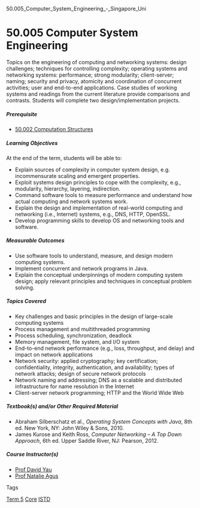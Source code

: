 50.005_Computer_System_Engineering_-_Singapore_Uni



50.005 Computer System Engineering
==================================

Topics on the engineering of computing and networking systems: design challenges; techniques for controlling complexity; operating systems and networking systems: performance; strong modularity; client-server; naming; security and privacy, atomicity and coordination of concurrent activities; user and end-to-end applications. Case studies of working systems and readings from the current literature provide comparisons and contrasts. Students will complete two design/implementation projects.

##### **Prerequisite**

* [50.002 Computation Structures](/course/50-002-computation-structures/ "50.002 Computation Structures")

##### **Learning Objectives**

At the end of the term, students will be able to:

* Explain sources of complexity in computer system design, e.g. incommensurate scaling and emergent properties.
* Exploit systems design principles to cope with the complexity, e.g., modularity, hierarchy, layering, indirection.
* Command software tools to measure performance and understand how actual computing and network systems work.
* Explain the design and implementation of real-world computing and networking (i.e., Internet) systems, e.g., DNS, HTTP, OpenSSL.
* Develop programming skills to develop OS and networking tools and software.

##### **Measurable Outcomes**

* Use software tools to understand, measure, and design modern computing systems.
* Implement concurrent and network programs in Java.
* Explain the conceptual underpinnings of modern computing system design; apply relevant principles and techniques in conceptual problem solving.

##### **Topics Covered**

* Key challenges and basic principles in the design of large-scale computing systems
* Process management and multithreaded programming
* Process scheduling, synchronization, deadlock
* Memory management, file system, and I/O system
* End-to-end network performance (e.g., loss, throughput, and delay) and impact on network applications
* Network security: applied cryptography; key certification; confidentiality, integrity, authentication, and availability; types of network attacks; design of secure network protocols
* Network naming and addressing; DNS as a scalable and distributed infrastructure for name resolution in the Internet
* Client-server network programming; HTTP and the World Wide Web

##### **Textbook(s) and/or Other Required Material**

* Abraham Silberschatz et al., *Operating System Concepts with Java*, 8th ed. New York, NY: John Wiley & Sons, 2010.
* James Kurose and Keith Ross, *Computer Networking – A Top Down Approach*, 6th ed. Upper Saddle River, NJ: Pearson, 2012.

##### **Course Instructor(s)**

* [Prof David Yau](/profile/david-yau/)
* [Prof Natalie Agus](/profile/natalie-agus/)

Tags

[Term 5](/education/undergraduate/courses/?course-term=858)
[Core](/education/undergraduate/courses/?course-type=852)
[ISTD](/education/undergraduate/courses/?pillar-cluster=11)


